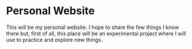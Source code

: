 # Personal Website

This will be my personal website. I hope to share the few things I know there but, first of all, this place will be an experimental project where I will use to practice and explore new things.
